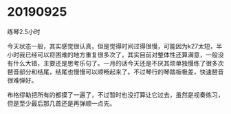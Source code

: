 # 20190925

练琴2.5小时

今天状态一般，其实感觉很认真，但是觉得时间过得很慢，可能因为k27太短，半小时我已经可以将困难的地方重复很多次了，其实目前对整体性还算满意，一般没有什么大错，主要还是思考乐句了。一月的话今天还是不厌其烦单独慢练了很多次琶音部分和结尾，结尾也慢慢可以顺畅起来了。不过琴行的琴踏板极差，快速琶音很难弹好。

布格缪勒把所有的都摸了一遍了，不过暂时也没打算让它过去，虽然是视奏练习，但是至少最后那几首还是再弹顺一点先。
